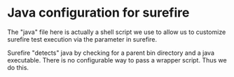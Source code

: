 # Java configuration for surefire

The "java" file here is actually a shell script we use
to allow us to customize surefire test execution
via the <jvm> parameter in surefire.

Surefire "detects" java by checking for a parent bin directory
and a java executable. There is no configurable way
to pass a wrapper script. Thus we do this.